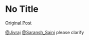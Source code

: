 # No Title

[Original Post](https://discourse.onlinedegree.iitm.ac.in/t/169029/199)

<p><a class="mention" href="/u/jivraj">@Jivraj</a> <a class="mention" href="/u/saransh_saini">@Saransh_Saini</a> please clarify</p>